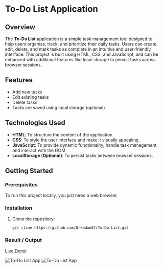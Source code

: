 # To-Do List Application

## Overview

The **To-Do List** application is a simple task management tool designed to help users organize, track, and prioritize their daily tasks. Users can create, edit, delete, and mark tasks as complete in an intuitive and user-friendly interface. This project is built using HTML, CSS, and JavaScript, and can be enhanced with additional features like local storage to persist tasks across browser sessions.

## Features

- Add new tasks
- Edit existing tasks
- Delete tasks
- Tasks are saved using local storage (optional)

## Technologies Used

- **HTML**: To structure the content of the application.
- **CSS**: To style the user interface and make it visually appealing.
- **JavaScript**: To provide dynamic functionality, handle task management, and interact with the DOM.
- **LocalStorage (Optional)**: To persist tasks between browser sessions.

## Getting Started

### Prerequisites

To run this project locally, you just need a web browser.

### Installation

1. Clone the repository:
   ```bash
   git clone https://github.com/Drkadam07/To-Do-List.git


### Result / Output
[Live Demo](https://drkadam07.github.io/To-Do-List/)
<!-- Screenshot -->
![To-Do List App](./assets/ss/Screenshot%202024-09-23%20230030.png)
![To-Do List App](./assets/ss/Screenshot%202024-09-23%20230048.png)

